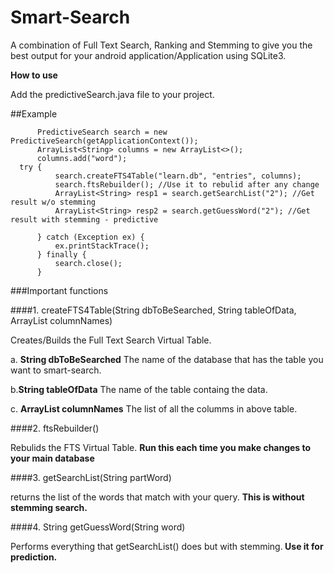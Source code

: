 # Smart-Search

A combination of Full Text Search, Ranking and Stemming to give you the best output for your android application/Application using SQLite3.


 <b>How to use</b>

Add the predictiveSearch.java file to your project.

##Example

          PredictiveSearch search = new PredictiveSearch(getApplicationContext());
          ArrayList<String> columns = new ArrayList<>();
          columns.add("word");
      try {
              search.createFTS4Table("learn.db", "entries", columns);
              search.ftsRebuilder(); //Use it to rebulid after any change
              ArrayList<String> resp1 = search.getSearchList("2"); //Get result w/o stemming
              ArrayList<String> resp2 = search.getGuessWord("2"); //Get result with stemming - predictive

          } catch (Exception ex) {
              ex.printStackTrace();
          } finally {
              search.close();
          }



###Important functions

####1. createFTS4Table(String dbToBeSearched, String tableOfData, ArrayList<String> columnNames)

   Creates/Builds the Full Text Search Virtual Table.

a. <strong>String dbToBeSearched</strong>
       The name of the database that has the table you want to smart-search.
    
   b.<strong>String tableOfData</strong> 
       The name of the table containg the data.
    
   c. <strong>ArrayList<String> columnNames</strong>
       The list of all the columms in above table.
       
####2. ftsRebuilder()

   Rebulids the FTS Virtual Table. <strong>Run this each time you make changes to your main database</strong>
   
####3. getSearchList(String partWord)

   returns the list of the words that match with your query. <strong>This is without stemming search.</strong>
   
####4. String getGuessWord(String word)
   
   Performs everything that getSearchList() does but with stemming.<strong> Use it for prediction.<strong>
   

   
   
